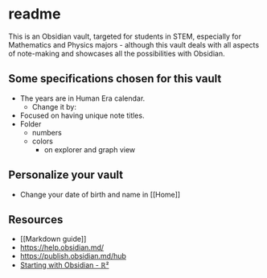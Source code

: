 # readme

This is an Obsidian vault, targeted for students in STEM, especially for Mathematics and Physics majors - although this vault deals with all aspects of note-making and showcases all the possibilities with Obsidian.

## Some specifications chosen for this vault

- The years are in Human Era calendar.
	- Change it by:
- Focused on having unique note titles.
- Folder
	- numbers
	- colors
		- on explorer and graph view

## Personalize your vault

- Change your date of birth and name in [[Home]]

## Resources

- [[Markdown guide]]
- https://help.obsidian.md/
- https://publish.obsidian.md/hub
- [Starting with Obsidian - ℝ²](https://riddyrayes.github.io/notes/starting-with-obsidian/)